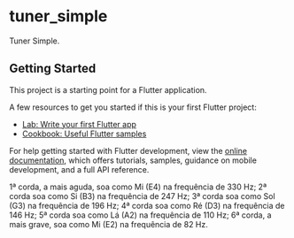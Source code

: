 # tuner_simple

Tuner Simple.

## Getting Started

This project is a starting point for a Flutter application.

A few resources to get you started if this is your first Flutter project:

- [Lab: Write your first Flutter app](https://docs.flutter.dev/get-started/codelab)
- [Cookbook: Useful Flutter samples](https://docs.flutter.dev/cookbook)

For help getting started with Flutter development, view the
[online documentation](https://docs.flutter.dev/), which offers tutorials,
samples, guidance on mobile development, and a full API reference.

1ª corda, a mais aguda, soa como Mi (E4) na frequência de 330 Hz;
2ª corda soa como Si (B3) na frequência de 247 Hz;
3ª corda soa como Sol (G3) na frequência de 196 Hz;
4ª corda soa como Ré (D3) na frequência de 146 Hz;
5ª corda soa como Lá (A2) na frequência de 110 Hz;
6ª corda, a mais grave, soa como Mi (E2) na frequência de 82 Hz.